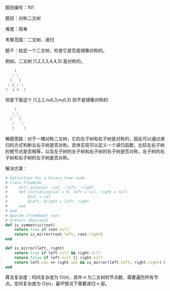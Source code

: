 题目编号：101

题目：对称二叉树

难度：简单

考察范围：二叉树、递归

题干：给定一个二叉树，检查它是否是镜像对称的。

例如，二叉树 [1,2,2,3,4,4,3] 是对称的。

```ruby
    1
   / \
  2   2
 / \ / \
3  4 4  3
```

但是下面这个 [1,2,2,null,3,null,3] 则不是镜像对称的:

```ruby
    1
   / \
  2   2
   \   \
   3    3
```

解题思路：对于一棵对称二叉树，它的左子树和右子树是对称的，因此可以通过递归的方式判断左右子树是否对称。具体实现可以定义一个递归函数，比较左右子树的根节点是否相等，以及左子树的左子树和右子树的右子树是否对称，左子树的右子树和右子树的左子树是否对称。

解决方案：

```ruby
# Definition for a binary tree node.
# class TreeNode
#     attr_accessor :val, :left, :right
#     def initialize(val = 0, left = nil, right = nil)
#         @val = val
#         @left, @right = left, right
#     end
# end
# @param {TreeNode} root
# @return {Boolean}
def is_symmetric(root)
    return true if root.nil?
    return is_mirror(root.left, root.right)
end

def is_mirror(left, right)
    return true if left.nil? && right.nil?
    return false if left.nil? || right.nil?
    return left.val == right.val && is_mirror(left.left, right.right) && is_mirror(left.right, right.left)
end
```

算法复杂度：时间复杂度为 O(n)，其中 n 为二叉树的节点数，需要遍历所有节点。空间复杂度为 O(n)，最坏情况下需要递归 n 层。